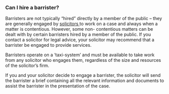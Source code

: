 ###  Can I hire a barrister?

Barristers are not typically “hired” directly by a member of the public – they
are generally engaged by [ solicitors ](/en/justice/courtroom/solicitors/) to
work on a case and always when a matter is contentious. However, some non-
contentious matters can be dealt with by certain barristers hired by a member
of the public. If you contact a solicitor for legal advice, your solicitor may
recommend that a barrister be engaged to provide services.

Barristers operate on a ‘taxi-system’ and must be available to take work from
any solicitor who engages them, regardless of the size and resources of the
solicitor’s firm.

If you and your solicitor decide to engage a barrister, the solicitor will
send the barrister a brief containing all the relevant information and
documents to assist the barrister in the presentation of the case.
